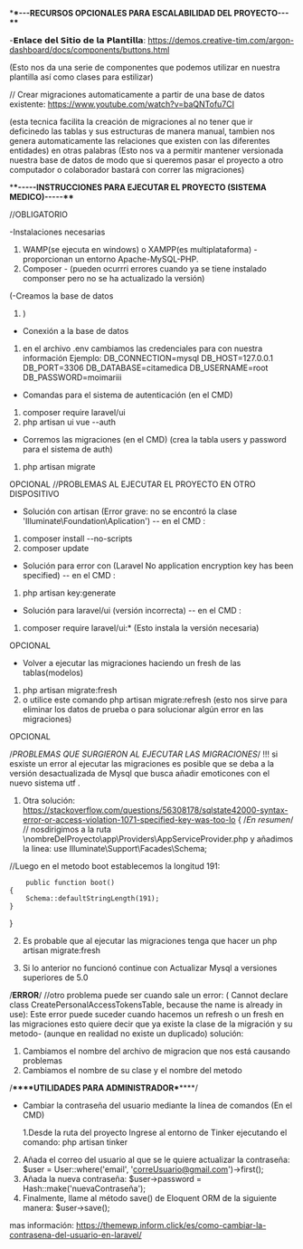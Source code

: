 <!-- <p align="center"><a href="https://laravel.com" target="_blank"><img src="https://raw.githubusercontent.com/laravel/art/master/logo-lockup/5%20SVG/2%20CMYK/1%20Full%20Color/laravel-logolockup-cmyk-red.svg" width="400"></a></p>

<p align="center">
<a href="https://travis-ci.org/laravel/framework"><img src="https://travis-ci.org/laravel/framework.svg" alt="Build Status"></a>
<a href="https://packagist.org/packages/laravel/framework"><img src="https://img.shields.io/packagist/dt/laravel/framework" alt="Total Downloads"></a>
<a href="https://packagist.org/packages/laravel/framework"><img src="https://img.shields.io/packagist/v/laravel/framework" alt="Latest Stable Version"></a>
<a href="https://packagist.org/packages/laravel/framework"><img src="https://img.shields.io/packagist/l/laravel/framework" alt="License"></a>
</p>

## About Laravel

Laravel is a web application framework with expressive, elegant syntax. We believe development must be an enjoyable and creative experience to be truly fulfilling. Laravel takes the pain out of development by easing common tasks used in many web projects, such as:

- [Simple, fast routing engine](https://laravel.com/docs/routing).
- [Powerful dependency injection container](https://laravel.com/docs/container).
- Multiple back-ends for [session](https://laravel.com/docs/session) and [cache](https://laravel.com/docs/cache) storage.
- Expressive, intuitive [database ORM](https://laravel.com/docs/eloquent).
- Database agnostic [schema migrations](https://laravel.com/docs/migrations).
- [Robust background job processing](https://laravel.com/docs/queues).
- [Real-time event broadcasting](https://laravel.com/docs/broadcasting).

Laravel is accessible, powerful, and provides tools required for large, robust applications.

## Learning Laravel

Laravel has the most extensive and thorough [documentation](https://laravel.com/docs) and video tutorial library of all modern web application frameworks, making it a breeze to get started with the framework.

If you don't feel like reading, [Laracasts](https://laracasts.com) can help. Laracasts contains over 1500 video tutorials on a range of topics including Laravel, modern PHP, unit testing, and JavaScript. Boost your skills by digging into our comprehensive video library.

## Laravel Sponsors

We would like to extend our thanks to the following sponsors for funding Laravel development. If you are interested in becoming a sponsor, please visit the Laravel [Patreon page](https://patreon.com/taylorotwell).

### Premium Partners

- **[Vehikl](https://vehikl.com/)**
- **[Tighten Co.](https://tighten.co)**
- **[Kirschbaum Development Group](https://kirschbaumdevelopment.com)**
- **[64 Robots](https://64robots.com)**
- **[Cubet Techno Labs](https://cubettech.com)**
- **[Cyber-Duck](https://cyber-duck.co.uk)**
- **[Many](https://www.many.co.uk)**
- **[Webdock, Fast VPS Hosting](https://www.webdock.io/en)**
- **[DevSquad](https://devsquad.com)**
- **[Curotec](https://www.curotec.com/services/technologies/laravel/)**
- **[OP.GG](https://op.gg)**
- **[WebReinvent](https://webreinvent.com/?utm_source=laravel&utm_medium=github&utm_campaign=patreon-sponsors)**
- **[Lendio](https://lendio.com)**

## Contributing

Thank you for considering contributing to the Laravel framework! The contribution guide can be found in the [Laravel documentation](https://laravel.com/docs/contributions).

## Code of Conduct

In order to ensure that the Laravel community is welcoming to all, please review and abide by the [Code of Conduct](https://laravel.com/docs/contributions#code-of-conduct).

## Security Vulnerabilities

If you discover a security vulnerability within Laravel, please send an e-mail to Taylor Otwell via [taylor@laravel.com](mailto:taylor@laravel.com). All security vulnerabilities will be promptly addressed.

## License

The Laravel framework is open-sourced software licensed under the [MIT license](https://opensource.org/licenses/MIT). -->

\***\*---RECURSOS OPCIONALES PARA ESCALABILIDAD DEL PROYECTO---\*\***

-𝗘𝗻𝗹𝗮𝗰𝗲 𝗱𝗲𝗹 𝗦𝗶𝘁𝗶𝗼 𝗱𝗲 𝗹𝗮 𝗣𝗹𝗮𝗻𝘁𝗶𝗹𝗹𝗮: https://demos.creative-tim.com/argon-dashboard/docs/components/buttons.html

(Esto nos da una serie de componentes que podemos utilizar en nuestra plantilla así como clases para estilizar)

// Crear migraciones automaticamente a partir de una base de datos existente: https://www.youtube.com/watch?v=baQNTofu7CI

(esta tecnica facilita la creación de migraciones al no tener que ir deficinedo las tablas y sus estructuras de manera manual, tambien nos genera automaticamente las relaciones que existen con las diferentes entidades) en otras palabras (Esto nos va a permitir mantener versionada nuestra base de datos de modo que si queremos pasar el proyecto a otro computador o colaborador bastará con correr las migraciones)

\***\*-----INSTRUCCIONES PARA EJECUTAR EL PROYECTO (SISTEMA MEDICO)-----\*\***

//OBLIGATORIO

-Instalaciones necesarias

1. WAMP(se ejecuta en windows) o XAMPP(es multiplataforma) - proporcionan un entorno Apache-MySQL-PHP.
2. Composer - (pueden ocurrri errores cuando ya se tiene instalado componser pero no se ha actualizado la versión)

(-Creamos la base de datos

1. )

-   Conexión a la base de datos

1. en el archivo .env cambiamos las credenciales para con nuestra información
   Ejemplo:
   DB_CONNECTION=mysql
   DB_HOST=127.0.0.1
   DB_PORT=3306
   DB_DATABASE=citamedica
   DB_USERNAME=root
   DB_PASSWORD=moimariii

-   Comandas para el sistema de autenticación (en el CMD)

1. composer require laravel/ui
2. php artisan ui vue --auth

-   Corremos las migraciones (en el CMD) (crea la tabla users y password para el sistema de auth)

1. php artisan migrate

OPCIONAL
//PROBLEMAS AL EJECUTAR EL PROYECTO EN OTRO DISPOSITIVO

-   Solución con artisan (Error grave: no se encontró la clase 'Illuminate\Foundation\Aplication') -- en el CMD :

1. composer install --no-scripts
2. composer update

-   Solución para error con (Laravel No application encryption key has been specified) -- en el CMD :

1. php artisan key:generate

-   Solución para laravel/ui (versión incorrecta) -- en el CMD :

1. composer require laravel/ui:\* (Esto instala la versión necesaria)

OPCIONAL

-   Volver a ejecutar las migraciones haciendo un fresh de las tablas(modelos)

1. php artisan migrate:fresh
2. o utilice este comando php artisan migrate:refresh
   (esto nos sirve para eliminar los datos de prueba o para solucionar algún error en las migraciones)

OPCIONAL

/_PROBLEMAS QUE SURGIERON AL EJECUTAR LAS MIGRACIONES_/
!!! si esxiste un error al ejecutar las migraciones es posible que se deba a la versión desactualizada de Mysql que busca añadir emoticones con el nuevo sistema utf .

1. Otra solución: https://stackoverflow.com/questions/56308178/sqlstate42000-syntax-error-or-access-violation-1071-specified-key-was-too-lo
   {
   /_En resumen_/
   // nosdirigimos a la ruta \nombreDelProyecto\app\Providers\AppServiceProvider.php y añadimos la linea:
   use Illuminate\Support\Facades\Schema;

//Luego en el metodo boot establecemos la longitud 191:

        public function boot()
    {
        Schema::defaultStringLength(191);
    }

}

2. Es probable que al ejecutar las migraciones tenga que hacer un php artisan migrate:fresh

3. Si lo anterior no funcionó continue con Actualizar Mysql a versiones superiores de 5.0

/**ERROR**/
//otro problema puede ser cuando sale un error: ( Cannot declare class CreatePersonalAccessTokensTable, because the name is already in use):
Este error puede suceder cuando hacemos un refresh o un fresh en las migraciones
esto quiere decir que ya existe la clase de la migración y su metodo- (aunque en realidad no existe un duplicado) solución:

1. Cambiamos el nombre del archivo de migracion que nos está causando problemas
2. Cambiamos el nombre de su clase y el nombre del metodo

/****\*\*\*\*****UTILIDADES PARA ADMINISTRADOR******\*******/

-   Cambiar la contraseña del usuario mediante la línea de comandos (En el CMD)

    1.Desde la ruta del proyecto Ingrese al entorno de Tinker ejecutando el comando: php artisan tinker

2. Añada el correo del usuario al que se le quiere actualizar la contraseña: $user = User::where('email', 'correUsuario@gmail.com')->first();
3. Añada la nueva contraseña: $user->password = Hash::make('nuevaContraseña');
4. Finalmente, llame al método save() de Eloquent ORM de la siguiente manera: $user->save();

mas información: https://themewp.inform.click/es/como-cambiar-la-contrasena-del-usuario-en-laravel/
